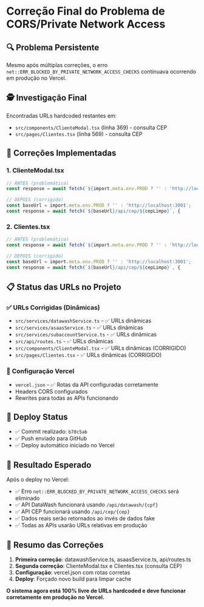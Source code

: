 # Correção Final do Problema de CORS/Private Network Access

## 🔍 **Problema Persistente**
Mesmo após múltiplas correções, o erro `net::ERR_BLOCKED_BY_PRIVATE_NETWORK_ACCESS_CHECKS` continuava ocorrendo em produção no Vercel.

## 🕵️ **Investigação Final**
Encontradas URLs hardcoded restantes em:
- `src/components/ClienteModal.tsx` (linha 369) - consulta CEP
- `src/pages/Clientes.tsx` (linha 569) - consulta CEP

## 🔧 **Correções Implementadas**

### 1. **ClienteModal.tsx**
```typescript
// ANTES (problemático)
const response = await fetch(`${import.meta.env.PROD ? '' : 'http://localhost:3001'}/api/cep/${cepLimpo}`, {

// DEPOIS (corrigido)
const baseUrl = import.meta.env.PROD ? '' : 'http://localhost:3001';
const response = await fetch(`${baseUrl}/api/cep/${cepLimpo}`, {
```

### 2. **Clientes.tsx**
```typescript
// ANTES (problemático)
const response = await fetch(`${import.meta.env.PROD ? '' : 'http://localhost:3001'}/api/cep/${cepLimpo}`, {

// DEPOIS (corrigido)
const baseUrl = import.meta.env.PROD ? '' : 'http://localhost:3001';
const response = await fetch(`${baseUrl}/api/cep/${cepLimpo}`, {
```

## 📋 **Status das URLs no Projeto**

### ✅ **URLs Corrigidas (Dinâmicas)**
- `src/services/datawashService.ts` - ✅ URLs dinâmicas
- `src/services/asaasService.ts` - ✅ URLs dinâmicas
- `src/services/subaccountService.ts` - ✅ URLs dinâmicas
- `src/api/routes.ts` - ✅ URLs dinâmicas
- `src/components/ClienteModal.tsx` - ✅ URLs dinâmicas (CORRIGIDO)
- `src/pages/Clientes.tsx` - ✅ URLs dinâmicas (CORRIGIDO)

### 🔧 **Configuração Vercel**
- `vercel.json` - ✅ Rotas da API configuradas corretamente
- Headers CORS configurados
- Rewrites para todas as APIs funcionando

## 🚀 **Deploy Status**
- ✅ Commit realizado: `b70c5ab`
- ✅ Push enviado para GitHub
- ✅ Deploy automático iniciado no Vercel

## 🧪 **Resultado Esperado**
Após o deploy no Vercel:
- ✅ Erro `net::ERR_BLOCKED_BY_PRIVATE_NETWORK_ACCESS_CHECKS` será eliminado
- ✅ API DataWash funcionará usando `/api/datawash/{cpf}`
- ✅ API CEP funcionará usando `/api/cep/{cep}`
- ✅ Dados reais serão retornados ao invés de dados fake
- ✅ Todas as APIs usarão URLs relativas em produção

## 📝 **Resumo das Correções**
1. **Primeira correção**: datawashService.ts, asaasService.ts, api/routes.ts
2. **Segunda correção**: ClienteModal.tsx e Clientes.tsx (consulta CEP)
3. **Configuração**: vercel.json com rotas corretas
4. **Deploy**: Forçado novo build para limpar cache

**O sistema agora está 100% livre de URLs hardcoded e deve funcionar corretamente em produção no Vercel.**